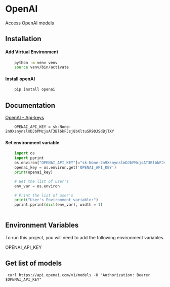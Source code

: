 
# OpenAI
Access OpenAI models


## Installation

#### Add Virtual Environment
```bash
    python -m venv venv
    source venv/bin/activate
```

#### Install openAI

```bash
    pip install openai
```
    
## Documentation

[OpenAI - Api-keys](https://platform.openai.com/settings/profile?tab=api-keys)

```
    OPENAI_API_KEY = sk-None-2n9XsnynslmDJbPMcjsAT3BlbkFJsj8bKltuSR90JSdBjTXY
```

#### Set environment variable

```python
    import os
    import pprint
    os.environ["OPENAI_API_KEY"]="sk-None-2n9XsnynslmDJbPMcjsAT3BlbkFJsj8bKltuSR90JSdBjTXY"
    openai_key = os.environ.get('OPENAI_API_KEY')
    print(openai_key)

    # Get the list of user's 
    env_var = os.environ

    # Print the list of user's 
    print("User's Environment variable:") 
    pprint.pprint(dict(env_var), width = 1) 
    
```

## Environment Variables
To run this project, you will need to add the following environment variables. 

OPENAI_API_KEY

## Get list of models

```text
 curl https://api.openai.com/v1/models -H "Authorization: Bearer $OPENAI_API_KEY"
```



